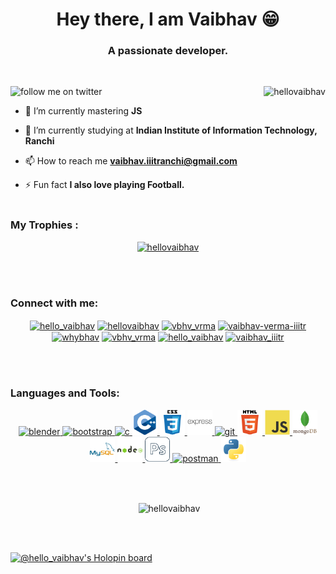 <h1 align="center">Hey there, I am Vaibhav 😁</h1>
<h3 align="center">A passionate developer.</h3>

<br>
<p >

<a href="https://twitter.com/vbhv_vrma" target="blank">

<img align="left" src="https://img.shields.io/twitter/follow/vbhv_vrma?logo=twitter&style=plastic&color=blue&label=@vbhv_vrma" alt="follow me on twitter" />

</a>

<img align="right" src="https://komarev.com/ghpvc/?username=hellovaibhav&label=Profile%20views&color=0e75b6&style=plastic&label=Visitors" alt="hellovaibhav" />

</p>


<br>


- 🌱 I’m currently mastering **JS**

- 🏫 I’m currently studying at **Indian Institute of Information Technology, Ranchi**

- 📫 How to reach me **vaibhav.iiitranchi@gmail.com**

- ⚡ Fun fact **I also love playing Football.**
<br><br>
<h3>My Trophies :</h3>

<p align="center"> <a href="https://github.com/ryo-ma/github-profile-trophy"><img  src="https://github-profile-trophy.vercel.app/?username=hellovaibhav" alt="hellovaibhav" /></a> </p>
<br><br>
<h3 align="left">Connect with me:</h3>
<p align="center">
<a href="https://codepen.io/hello_vaibhav" target="blank"><img align="center" src="https://raw.githubusercontent.com/rahuldkjain/github-profile-readme-generator/master/src/images/icons/Social/codepen.svg" alt="hello_vaibhav" height="30" width="40" /></a>
<a href="https://dev.to/hellovaibhav" target="blank"><img align="center" src="https://raw.githubusercontent.com/rahuldkjain/github-profile-readme-generator/master/src/images/icons/Social/devto.svg" alt="hellovaibhav" height="30" width="40" /></a>
<a href="https://twitter.com/vbhv_vrma" target="blank"><img align="center" src="https://raw.githubusercontent.com/rahuldkjain/github-profile-readme-generator/master/src/images/icons/Social/twitter.svg" alt="vbhv_vrma" height="30" width="40" /></a>
<a href="https://linkedin.com/in/vaibhav-verma-iiitr" target="blank"><img align="center" src="https://raw.githubusercontent.com/rahuldkjain/github-profile-readme-generator/master/src/images/icons/Social/linked-in-alt.svg" alt="vaibhav-verma-iiitr" height="30" width="40" /></a>
<a href="https://stackoverflow.com/users/17831245/vaibhav" target="blank"><img align="center" src="https://raw.githubusercontent.com/rahuldkjain/github-profile-readme-generator/master/src/images/icons/Social/stack-overflow.svg" alt="whybhav" height="30" width="40" /></a>
<a href="https://instagram.com/vbhv_vrma" target="blank"><img align="center" src="https://raw.githubusercontent.com/rahuldkjain/github-profile-readme-generator/master/src/images/icons/Social/instagram.svg" alt="vbhv_vrma" height="30" width="40" /></a>
<a href="https://www.codechef.com/users/hello_vaibhav" target="blank"><img align="center" src="https://cdn.jsdelivr.net/npm/simple-icons@3.1.0/icons/codechef.svg" alt="hello_vaibhav" height="30" width="40" /></a>
<a href="https://www.hackerrank.com/vaibhav_iiitr" target="blank"><img align="center" src="https://raw.githubusercontent.com/rahuldkjain/github-profile-readme-generator/master/src/images/icons/Social/hackerrank.svg" alt="vaibhav_iiitr" height="30" width="40" /></a>
</p>
<br><br>
<h3 align="left">Languages and Tools:</h3>
<p align="center"><a href="https://www.blender.org/" target="_blank" rel="noreferrer"> <img src="https://download.blender.org/branding/community/blender_community_badge_white.svg" alt="blender" width="40" height="40"/> </a> <a href="https://getbootstrap.com" target="_blank" rel="noreferrer"> <img src="https://www.google.com/url?sa=i&url=https%3A%2F%2Fuxwing.com%2Fbootstrap-5-logo-icon%2F&psig=AOvVaw2CWHO561beJktuCJtmWei4&ust=1701962647119000&source=images&cd=vfe&opi=89978449&ved=0CBIQjRxqFwoTCMju-4mP-4IDFQAAAAAdAAAAABAR" alt="bootstrap" width="40" height="40"/> </a> <a href="https://www.cprogramming.com/" target="_blank" rel="noreferrer"> <img src="[https://raw.githubusercontent.com/devicons/devicon/master/icons/c/c-original.svg](https://www.google.com/url?sa=i&url=https%3A%2F%2Fwww.pngegg.com%2Fen%2Fpng-byoxw&psig=AOvVaw3d1yjxodRUHeRSbJ6TsBdJ&ust=1701962737222000&source=images&cd=vfe&opi=89978449&ved=0CBIQjRxqFwoTCID3_LSP-4IDFQAAAAAdAAAAABAE)" alt="c" width="40" height="40"/> </a> <a href="https://www.w3schools.com/cpp/" target="_blank" rel="noreferrer"> <img src="https://raw.githubusercontent.com/devicons/devicon/master/icons/cplusplus/cplusplus-original.svg" alt="cplusplus" width="40" height="40"/> </a> <a href="https://www.w3schools.com/css/" target="_blank" rel="noreferrer"> <img src="https://raw.githubusercontent.com/devicons/devicon/master/icons/css3/css3-original-wordmark.svg" alt="css3" width="40" height="40"/> </a> <a href="https://expressjs.com" target="_blank" rel="noreferrer"> <img src="https://raw.githubusercontent.com/devicons/devicon/master/icons/express/express-original-wordmark.svg" alt="express" width="40" height="40"/> </a> <a href="https://git-scm.com/" target="_blank" rel="noreferrer"> <img src="https://www.vectorlogo.zone/logos/git-scm/git-scm-icon.svg" alt="git" width="40" height="40"/> </a> <a href="https://www.w3.org/html/" target="_blank" rel="noreferrer"> <img src="https://raw.githubusercontent.com/devicons/devicon/master/icons/html5/html5-original-wordmark.svg" alt="html5" width="40" height="40"/> </a> <a href="https://developer.mozilla.org/en-US/docs/Web/JavaScript" target="_blank" rel="noreferrer"> <img src="https://raw.githubusercontent.com/devicons/devicon/master/icons/javascript/javascript-original.svg" alt="javascript" width="40" height="40"/> </a> <a href="https://www.mongodb.com/" target="_blank" rel="noreferrer"> <img src="https://raw.githubusercontent.com/devicons/devicon/master/icons/mongodb/mongodb-original-wordmark.svg" alt="mongodb" width="40" height="40"/> </a> <a href="https://www.mysql.com/" target="_blank" rel="noreferrer"> <img src="https://raw.githubusercontent.com/devicons/devicon/master/icons/mysql/mysql-original-wordmark.svg" alt="mysql" width="40" height="40"/> </a> <a href="https://nodejs.org" target="_blank" rel="noreferrer"> <img src="https://raw.githubusercontent.com/devicons/devicon/master/icons/nodejs/nodejs-original-wordmark.svg" alt="nodejs" width="40" height="40"/> </a> <a href="https://www.photoshop.com/en" target="_blank" rel="noreferrer"> <img src="https://raw.githubusercontent.com/devicons/devicon/master/icons/photoshop/photoshop-line.svg" alt="photoshop" width="40" height="40"/> </a> <a href="https://postman.com" target="_blank" rel="noreferrer"> <img src="https://www.vectorlogo.zone/logos/getpostman/getpostman-icon.svg" alt="postman" width="40" height="40"/> </a> <a href="https://www.python.org" target="_blank" rel="noreferrer"> <img src="https://raw.githubusercontent.com/devicons/devicon/master/icons/python/python-original.svg" alt="python" width="40" height="40"/> </a> </p>

<br><br>
<p align="center">&nbsp;<img align="center" src="https://github-readme-stats.vercel.app/api?username=hellovaibhav&show_icons=true&locale=en&theme=radical" alt="hellovaibhav" /></p>


<br><br>

[![@hello_vaibhav's Holopin board](https://holopin.me/hello_vaibhav)](https://holopin.io/@hello_vaibhav)


